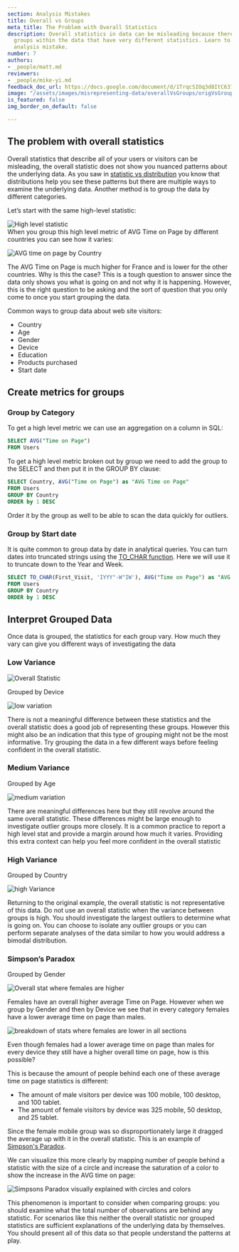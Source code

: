 ```yaml
---
section: Analysis Mistakes
title: Overall vs Groups
meta_title: The Problem with Overall Statistics
description: Overall statistics in data can be misleading because there may be distinct
  groups within the data that have very different statistics. Learn to avoid this
  analysis mistake.
number: 7
authors:
- _people/matt.md
reviewers:
- _people/mike-yi.md
feedback_doc_url: https://docs.google.com/document/d/1TrqcSIOq3d8ItC637ub2FOQAV9yArf6Q0A2QNHJREuU/edit?usp=sharing
image: "/assets/images/misrepresenting-data/overallVsGroups/origVsGroups_1.png"
is_featured: false
img_border_on_default: false

---
```

## The problem with overall statistics

Overall statistics that describe all of your users or visitors can be misleading, the overall statistic does not show you nuanced patterns about the underlying data. As you saw in [statistic vs distribution](https://dataschool.com/misrepresenting-data/statistic-vs-distribution/) you know that distributions help you see these patterns but there are multiple ways to examine the underlying data. Another method is to group the data by different categories.

Let’s start with the same high-level statistic:

![High level statistic](/assets/images/misrepresenting-data/overallVsGroups/origVsGroups_0.png)  
When you group this high level metric of AVG Time on Page by different countries you can see how it varies:

![AVG time on page by Country](/assets/images/misrepresenting-data/overallVsGroups/origVsGroups_1.png)

The AVG Time on Page is much higher for France and is lower for the other countries. Why is this the case? This is a tough question to answer since the data only shows you what is going on and not why it is happening. However, this is the right question to be asking and the sort of question that you only come to once you start grouping the data.

Common ways to group data about web site visitors:

* Country
* Age
* Gender
* Device
* Education
* Products purchased
* Start date

## Create metrics for groups

### Group by Category

To get a high level metric we can use an aggregation on a column in SQL:

```sql
SELECT AVG("Time on Page")
FROM Users
```

To get a high level metric broken out by group we need to add the group to the SELECT and then put it in the GROUP BY clause:

```sql
SELECT Country, AVG("Time on Page") as "AVG Time on Page"
FROM Users
GROUP BY Country
ORDER by 1 DESC
```

Order it by the group as well to be able to scan the data quickly for outliers.

### Group by Start date

It is quite common to group data by date in analytical queries. You can turn dates into truncated strings using the [TO_CHAR function](http://www.postgresqltutorial.com/postgresql-to_char/). Here we will use it to truncate down to the Year and Week.

```sql
SELECT TO_CHAR(First_Visit, 'IYYY"-W"IW'), AVG("Time on Page") as "AVG Time on Page"
FROM Users
GROUP BY Country
ORDER by 1 DESC
```

## Interpret Grouped Data

Once data is grouped, the statistics for each group vary. How much they vary can give you different ways of investigating the data

### Low Variance

![Overall Statistic](/assets/images/misrepresenting-data/overallVsGroups/origVsGroups_2.png)

Grouped by Device

![low variation](/assets/images/misrepresenting-data/overallVsGroups/origVsGroups_3.png)

There is not a meaningful difference between these statistics and the overall statistic does a good job of representing these groups. However this might also be an indication that this type of grouping might not be the most informative. Try grouping the data in a few different ways before feeling confident in the overall statistic.

### Medium Variance

Grouped by Age

![medium variation](/assets/images/misrepresenting-data/overallVsGroups/origVsGroups_4.png)

There are meaningful differences here but they still revolve around the same overall statistic. These differences might be large enough to investigate outlier groups more closely. It is a common practice to report a high level stat and provide a margin around how much it varies. Providing this extra context can help you feel more confident in the overall statistic

### High Variance

Grouped by Country

![high Variance](/assets/images/misrepresenting-data/overallVsGroups/origVsGroups_5.png)

Returning to the original example, the overall statistic is not representative of this data. Do not use an overall statistic when the variance between groups is high. You should investigate the largest outliers to determine what is going on. You can choose to isolate any outlier groups or you can perform separate analyses of the data similar to how you would address a bimodal distribution.

### Simpson’s Paradox

Grouped by Gender

![Overall stat where females are higher](/assets/images/misrepresenting-data/overallVsGroups/origVsGroups_6.png)

Females have an overall higher average Time on Page. However when we group by Gender and then by Device we see that in every category females have a lower average time on page than males.

![breakdown of stats where females are lower in all sections](/assets/images/misrepresenting-data/overallVsGroups/origVsGroups_7.png)

Even though females had a lower average time on page than males for every device they still have a higher overall time on page, how is this possible?

This is because the amount of people behind each one of these average time on page statistics is different:

* The amount of male visitors per device was 100 mobile, 100 desktop, and 100 tablet.
* The amount of female visitors by device was 325 mobile, 50 desktop, and 25 tablet.

Since the female mobile group was so disproportionately large it dragged the average up with it in the overall statistic. This is an example of [Simpson's Paradox](https://en.wikipedia.org/wiki/Simpson%27s_paradox).

We can visualize this more clearly by mapping number of people behind a statistic with the size of a circle and increase the saturation of a color to show the increase in the AVG time on page:

  
![Simpsons Paradox visually explained with circles and colors](https://gm1.ggpht.com/iFqlO6AFwISRPTEKSkDoGWS6rnbl9_phbe0y6tlL8BkilwzQPYS0_tGotMu5Y27eHJAZLoo29a6QCoHqSgEO0D8tAiK-V5frI7dnfJiy1cvbpPx8oASLKfv5X0UPPK_2ZzzoMgrwtUAk7WhoR2BNTPaPAHSZWNGd-UZI0KMCivxnkRxzbY_mJ1BwjM7CmUY7rsnKahMODbbErmT8faWf6e1m5MqQ2fopQz5qav4hmYdm31uC4eDVIeBRjZum9FhbogPchBIOaGKXVi-bOfvH_iU_Rsa1Jr4MBiMbfsB_C8n25jOLtHCrnrQkiTZXDnXz95cSuhDh1BHnRznVi7KSRDJ1wjr9NounRlOp6jZ_9RP8eikoKwtZWzyune5Mqlecz0xrzC_JL2stSR7Mit9Y3bA5PX7A_m2_sBfMF4zwZTIRYHBTeMswPTIFx0ObFI_dQtCEbn1JCdogpFPlQ2dIemY4NJerydA23n9nQzKZB6wdZlzWQL6NO91Y2o1OzmgoyqaW7Je0t1W2cBNU8CDnvzEJ3csk_W8cds-F4NeCtI5X3l7sZQid6M1eRNThJNtkw3gMqs7tuYq7_v-aayzWB7Ym5qKhCYCLhtoKjoXb5vtfOG_yrNRJmfHX1xbrDdMlD_J_Z1Qd7J8fvg8qKWXulbkeVualP1IpMo6KH9J_eO_73jTuj4tLuk22ChMr7yuK2HQUka38a6BNQHJokxNnJmE2mYwB_b30Jwiu29k=s0-l75-ft-l75-ft "Simpsons Paradox")

This phenomenon is important to consider when comparing groups: you should examine what the total number of observations are behind any statistic. For scenarios like this neither the overall statistic nor grouped statistics are sufficient explanations of the underlying data by themselves. You should present all of this data so that people understand the patterns at play.